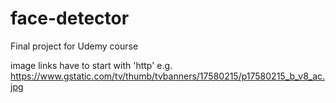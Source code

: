 # face-detector
Final project for Udemy course

image links have to start with 'http'
e.g.
https://www.gstatic.com/tv/thumb/tvbanners/17580215/p17580215_b_v8_ac.jpg
